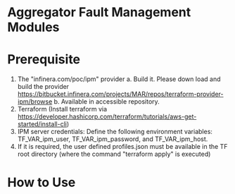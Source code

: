 # Aggregator Fault Management Modules 

# Prerequisite
1. The "infinera.com/poc/ipm" provider
    a. Build it. Please down load and build the provider https://bitbucket.infinera.com/projects/MAR/repos/terraform-provider-ipm/browse
    b. Available in accessible repository. 
2. Terraform (Install terraform via https://developer.hashicorp.com/terraform/tutorials/aws-get-started/install-cli)
3. IPM server credentials: Define the following environment variables: TF_VAR_ipm_user, TF_VAR_ipm_password, and TF_VAR_ipm_host. 
4. If it is required, the user defined profiles.json must be available in the TF root directory (where the command "terraform apply" is executed)


# How to Use

